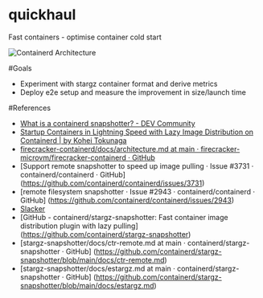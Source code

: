 # quickhaul
Fast containers - optimise container cold start

![Containerd Architecture](https://github.com/akhilac1/quickhaul/assets/3939554/c88531d5-aaf3-4384-a232-b40169d95b73 "Containerd Architecture")

#Goals
- Experiment with stargz container format and derive metrics
- Deploy e2e setup and measure the improvement in size/launch time 
  
#References
- [What is a containerd snapshotter? - DEV Community](https://dev.to/napicella/what-is-a-containerd-snapshotters-3eo2)
- [Startup Containers in Lightning Speed with Lazy Image Distribution on Containerd | by Kohei Tokunaga](https://medium.com/nttlabs/startup-containers-in-lightning-speed-with-lazy-image-distribution-on-containerd-243d94522361)
- [firecracker-containerd/docs/architecture.md at main · firecracker-microvm/firecracker-containerd · GitHub](https://github.com/containerd/containerd/issues/3731)
- [Support remote snapshotter to speed up image pulling · Issue #3731 · containerd/containerd · GitHub] (https://github.com/containerd/containerd/issues/3731)
- [remote filesystem snapshotter · Issue #2943 · containerd/containerd · GitHub] (https://github.com/containerd/containerd/issues/2943)
- [Slacker](https://www.usenix.org/system/files/conference/fast16/fast16-papers-harter.pdf)
- [GitHub - containerd/stargz-snapshotter: Fast container image distribution plugin with lazy pulling] (https://github.com/containerd/stargz-snapshotter)
- [stargz-snapshotter/docs/ctr-remote.md at main · containerd/stargz-snapshotter · GitHub] (https://github.com/containerd/stargz-snapshotter/blob/main/docs/ctr-remote.md)
- [stargz-snapshotter/docs/estargz.md at main · containerd/stargz-snapshotter · GitHub] (https://github.com/containerd/stargz-snapshotter/blob/main/docs/estargz.md)
